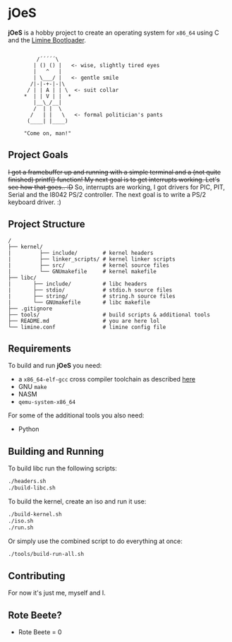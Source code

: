# jOeS

**jOeS** is a hobby project to create an operating system for `x86_64` using C and the [Limine Bootloader](https://github.com/limine-bootloader/limine).

```
          
         /´´´´´\
        | () () |   <- wise, slightly tired eyes
        |   ^   |   
        | \___/ |   <- gentle smile
       /|-|-+-|-|\
      / | | A | | \  <- suit collar
     *  | | V | |  *
        |__\_/__| 
        /  | |  \    
       /   | |   \   <- formal politician's pants
      (____| |____)  

     "Come on, man!"
```

## Project Goals

~~I got a framebuffer up and running with a simple terminal and a (not quite finished) printf() function! My next goal is to get interrupts working. Let's see how that goes.. :D~~
So, interrupts are working, I got drivers for PIC, PIT, Serial and the I8042 PS/2 controller.
The next goal is to write a PS/2 keyboard driver. :) 


## Project Structure
```
/
├── kernel/                    
|         ├── include/        # kernel headers
|         ├── linker_scripts/ # kernel linker scripts
|         ├── src/            # kernel source files
|         └── GNUmakefile     # kernel makefile
├── libc/                    
|       ├── include/          # libc headers
|       ├── stdio/            # stdio.h source files
|       ├── string/           # string.h source files
|       └── GNUmakefile       # libc makefile
├── .gitignore                 
├── tools/                    # build scripts & additional tools
├── README.md                 # you are here lol
└── limine.conf               # limine config file
```

## Requirements

To build and run **jOeS** you need:
- a `x86_64-elf-gcc` cross compiler toolchain as described [here](https://wiki.osdev.org/GCC_Cross-Compiler)
- GNU `make`
- NASM
- `qemu-system-x86_64`

For some of the additional tools you also need:
- Python

## Building and Running

To build libc run the following scripts:
``` bash
./headers.sh
./build-libc.sh
```

To build the kernel, create an iso and run it use:
``` bash
./build-kernel.sh
./iso.sh
./run.sh
```

Or simply use the combined script to do everything at once:
``` bash
./tools/build-run-all.sh
```

## Contributing

For now it's just me, myself and I.

## Rote Beete?
- Rote Beete = 0